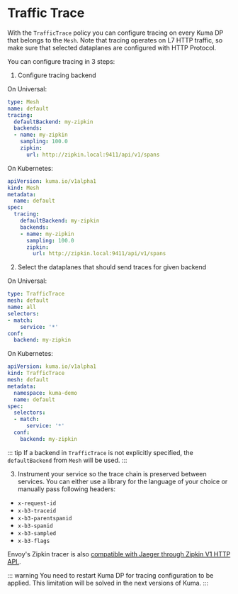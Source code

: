 # Traffic Trace

With the `TrafficTrace` policy you can configure tracing on every Kuma DP that belongs to the `Mesh`.
Note that tracing operates on L7 HTTP traffic, so make sure that selected dataplanes are configured with HTTP Protocol.

You can configure tracing in 3 steps:

1) Configure tracing backend

On Universal:

```yaml
type: Mesh
name: default
tracing:
  defaultBackend: my-zipkin
  backends:
  - name: my-zipkin
    sampling: 100.0 
    zipkin:
      url: http://zipkin.local:9411/api/v1/spans
```

On Kubernetes:

```yaml
apiVersion: kuma.io/v1alpha1
kind: Mesh
metadata:
  name: default
spec:
  tracing:
    defaultBackend: my-zipkin
    backends:
    - name: my-zipkin
      sampling: 100.0 
      zipkin:
        url: http://zipkin.local:9411/api/v1/spans
```

2) Select the dataplanes that should send traces for given backend

On Universal:

```yaml
type: TrafficTrace
mesh: default
name: all
selectors:
- match:
    service: '*'
conf:
  backend: my-zipkin
```

On Kubernetes:

```yaml
apiVersion: kuma.io/v1alpha1
kind: TrafficTrace
mesh: default
metadata:
  namespace: kuma-demo
  name: default
spec:
  selectors:
  - match:
      service: '*'
  conf:
    backend: my-zipkin
```

::: tip
If a backend in `TrafficTrace` is not explicitly specified, the `defaultBackend` from `Mesh` will be used.
:::

3) Instrument your service so the trace chain is preserved between services. You can either use a library for the language of your choice or manually pass following headers:
* `x-request-id`
* `x-b3-traceid`
* `x-b3-parentspanid`
* `x-b3-spanid`
* `x-b3-sampled`
* `x-b3-flags`


Envoy's Zipkin tracer is also [compatible with Jaeger through Zipkin V1 HTTP API.](https://www.jaegertracing.io/docs/1.13/features/#backwards-compatibility-with-zipkin).

::: warning
You need to restart Kuma DP for tracing configuration to be applied. This limitation will be solved in the next versions of Kuma. 
:::
